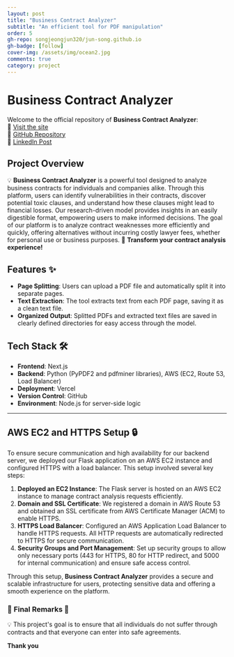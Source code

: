 ```yaml
---
layout: post
title: "Business Contract Analyzer"
subtitle: "An efficient tool for PDF manipulation"
order: 5
gh-repo: songjeongjun320/jun-song.github.io
gh-badge: [follow]
cover-img: /assets/img/ocean2.jpg
comments: true
category: project
---
```


# Business Contract Analyzer

Welcome to the official repository of **Business Contract Analyzer**:  
🚀 [Visit the site](https://bsn-contract-analyzer.vercel.app/)  
🚀 [GitHub Repository](https://github.com/songjeongjun320/business-contract-analyzer)  
🚀 [LinkedIn Post]()

## Project Overview

💡 **Business Contract Analyzer** is a powerful tool designed to analyze business contracts for individuals and companies alike. Through this platform, users can identify vulnerabilities in their contracts, discover potential toxic clauses, and understand how these clauses might lead to financial losses. Our research-driven model provides insights in an easily digestible format, empowering users to make informed decisions. The goal of our platform is to analyze contract weaknesses more efficiently and quickly, offering alternatives without incurring costly lawyer fees, whether for personal use or business purposes. 🌱 **Transform your contract analysis experience!**

## Features ✨

- **Page Splitting**: Users can upload a PDF file and automatically split it into separate pages.
- **Text Extraction**: The tool extracts text from each PDF page, saving it as a clean text file.
- **Organized Output**: Splitted PDFs and extracted text files are saved in clearly defined directories for easy access through the model.

## Tech Stack 🛠️

- **Frontend**: Next.js
- **Backend**: Python (PyPDF2 and pdfminer libraries), AWS (EC2, Route 53, Load Balancer)
- **Deployment**: Vercel
- **Version Control**: GitHub
- **Environment**: Node.js for server-side logic

---

## AWS EC2 and HTTPS Setup 🔒

To ensure secure communication and high availability for our backend server, we deployed our Flask application on an AWS EC2 instance and configured HTTPS with a load balancer. This setup involved several key steps:

1. **Deployed an EC2 Instance**: The Flask server is hosted on an AWS EC2 instance to manage contract analysis requests efficiently.
2. **Domain and SSL Certificate**: We registered a domain in AWS Route 53 and obtained an SSL certificate from AWS Certificate Manager (ACM) to enable HTTPS.
3. **HTTPS Load Balancer**: Configured an AWS Application Load Balancer to handle HTTPS requests. All HTTP requests are automatically redirected to HTTPS for secure communication.
4. **Security Groups and Port Management**: Set up security groups to allow only necessary ports (443 for HTTPS, 80 for HTTP redirect, and 5000 for internal communication) and ensure safe access control.

Through this setup, **Business Contract Analyzer** provides a secure and scalable infrastructure for users, protecting sensitive data and offering a smooth experience on the platform.

### 🌟 **Final Remarks** 🌟

💡 This project's goal is to ensure that all individuals do not suffer through contracts and that everyone can enter into safe agreements.

**Thank you**

